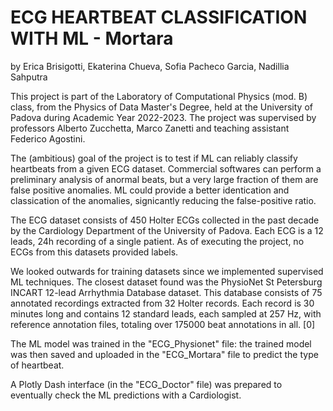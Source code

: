 # **ECG HEARTBEAT CLASSIFICATION WITH ML - Mortara**
by Erica Brisigotti, Ekaterina Chueva, Sofia Pacheco Garcia, Nadillia Sahputra

This project is part of the Laboratory of Computational Physics (mod. B) class, from the Physics of Data Master's Degree, held at the University of Padova during Academic Year 2022-2023. The project was supervised by professors Alberto Zucchetta, Marco Zanetti and teaching assistant Federico Agostini.

The (ambitious) goal of the project is to test if ML can reliably classify heartbeats from a given ECG dataset. Commercial softwares can perform a preliminary analysis of anormal beats, but a very large fraction of them are false positive anomalies. ML could provide a better identication and classication of the anomalies, signicantly reducing the false-positive ratio.

The ECG dataset consists of 450 Holter ECGs collected in the past decade by the Cardiology Department of the University of Padova. Each ECG is a 12 leads, 24h recording of a single patient. As of executing the project, no ECGs from this datasets provided labels.

We looked outwards for training datasets since we implemented supervised ML techniques. The closest dataset found was the PhysioNet St Petersburg INCART 12-lead Arrhythmia Database dataset. This database consists of 75 annotated recordings extracted from 32 Holter records. Each record is 30 minutes long and contains 12 standard leads, each sampled at 257 Hz, with reference annotation files, totaling over 175000 beat annotations in all. [0]

The ML model was trained in the "ECG_Physionet" file: the trained model was then saved and uploaded in the "ECG_Mortara" file to predict the type of heartbeat.

A Plotly Dash interface (in the "ECG_Doctor" file) was prepared to eventually check the ML predictions with a Cardiologist.

